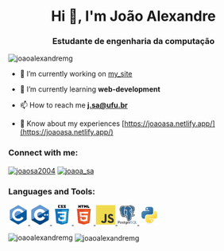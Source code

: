 <h1 align="center">Hi 👋, I'm João Alexandre</h1>
<h3 align="center">Estudante de engenharia da computação</h3>

<p align="left"> <img src="https://komarev.com/ghpvc/?username=joaoalexandremg&label=Profile%20views&color=0e75b6&style=flat" alt="joaoalexandremg" /> </p>

- 🔭 I’m currently working on [my_site](https://github.com/JoaoAlexandreMG/my_site)

- 🌱 I’m currently learning **web-development**

- 📫 How to reach me **j.sa@ufu.br**

- 📄 Know about my experiences [https://joaoasa.netlify.app/](https://joaoasa.netlify.app/)

<h3 align="left">Connect with me:</h3>
<p align="left">
<a href="https://linkedin.com/in/joaosa2004" target="blank"><img align="center" src="https://raw.githubusercontent.com/rahuldkjain/github-profile-readme-generator/master/src/images/icons/Social/linked-in-alt.svg" alt="joaosa2004" height="30" width="40" /></a>
<a href="https://instagram.com/joaoa_sa" target="blank"><img align="center" src="https://raw.githubusercontent.com/rahuldkjain/github-profile-readme-generator/master/src/images/icons/Social/instagram.svg" alt="joaoa_sa" height="30" width="40" /></a>
</p>

<h3 align="left">Languages and Tools:</h3>
<p align="left"> <a href="https://www.cprogramming.com/" target="_blank" rel="noreferrer"> <img src="https://raw.githubusercontent.com/devicons/devicon/master/icons/c/c-original.svg" alt="c" width="40" height="40"/> </a> <a href="https://www.w3schools.com/cpp/" target="_blank" rel="noreferrer"> <img src="https://raw.githubusercontent.com/devicons/devicon/master/icons/cplusplus/cplusplus-original.svg" alt="cplusplus" width="40" height="40"/> </a> <a href="https://www.w3schools.com/css/" target="_blank" rel="noreferrer"> <img src="https://raw.githubusercontent.com/devicons/devicon/master/icons/css3/css3-original-wordmark.svg" alt="css3" width="40" height="40"/> </a> <a href="https://www.w3.org/html/" target="_blank" rel="noreferrer"> <img src="https://raw.githubusercontent.com/devicons/devicon/master/icons/html5/html5-original-wordmark.svg" alt="html5" width="40" height="40"/> </a> <a href="https://developer.mozilla.org/en-US/docs/Web/JavaScript" target="_blank" rel="noreferrer"> <img src="https://raw.githubusercontent.com/devicons/devicon/master/icons/javascript/javascript-original.svg" alt="javascript" width="40" height="40"/> </a> <a href="https://www.postgresql.org" target="_blank" rel="noreferrer"> <img src="https://raw.githubusercontent.com/devicons/devicon/master/icons/postgresql/postgresql-original-wordmark.svg" alt="postgresql" width="40" height="40"/> </a> <a href="https://www.python.org" target="_blank" rel="noreferrer"> <img src="https://raw.githubusercontent.com/devicons/devicon/master/icons/python/python-original.svg" alt="python" width="40" height="40"/> </a> </p>

<p><img align="left" src="https://github-readme-stats.vercel.app/api/top-langs?username=joaoalexandremg&show_icons=true&locale=en&layout=compact" alt="joaoalexandremg" /></p>

<p>&nbsp;<img align="center" src="https://github-readme-stats.vercel.app/api?username=joaoalexandremg&show_icons=true&locale=en" alt="joaoalexandremg" /></p>
